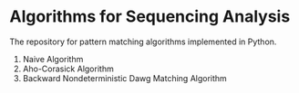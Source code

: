 # Algorithms for Sequencing Analysis
The repository for pattern matching algorithms implemented in Python.

1. Naive Algorithm 
2. Aho-Corasick Algorithm
3. Backward Nondeterministic Dawg Matching Algorithm
